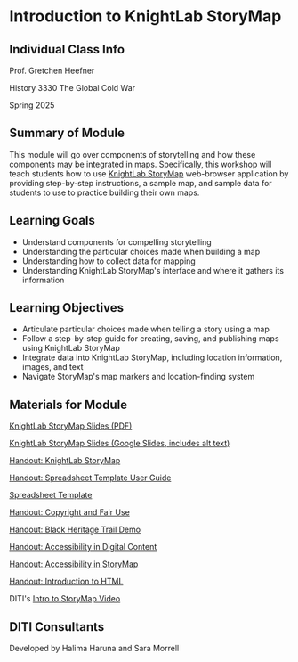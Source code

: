 <h1>Introduction to KnightLab StoryMap</h1>

<h2>Individual Class Info</h2>

Prof. Gretchen Heefner

History 3330 The Global Cold War

Spring 2025


<h2>Summary of Module</h2>

This module will go over components of storytelling and how these components may be integrated in maps. Specifically, this workshop will teach students how to use [KnightLab StoryMap](https://storymap.knightlab.com/) web-browser application by providing step-by-step instructions, a sample map, and sample data for students to use to practice building their own maps.

<h2>Learning Goals</h2>

* Understand components for compelling storytelling
* Understanding the particular choices made when building a map
* Understanding how to collect data for mapping
* Understanding KnightLab StoryMap's interface and where it gathers its information

<h2>Learning Objectives</h2>

* Articulate particular choices made when telling a story using a map
* Follow a step-by-step guide for creating, saving, and publishing maps using KnightLab StoryMap
* Integrate data into KnightLab StoryMap, including location information, images, and text
* Navigate StoryMap's map markers and location-finding system

<h2>Materials for Module</h2>

[KnightLab StoryMap Slides (PDF)](https://github.com/NULabNortheastern/digitalassignmentshowcase/blob/main/mapping/sp25-heefner-hist3330-storymap/SP25-Heefner-HIST3330-StoryMap-Slides.pdf)

[KnightLab StoryMap Slides (Google Slides, includes alt text)](https://docs.google.com/presentation/d/1EvUYYogbKmBmuuIrKfQXc9z_Wa5jTyrFmIVQpeG_ypA/edit?usp=sharing)

[Handout: KnightLab StoryMap](https://github.com/NULabNortheastern/digitalassignmentshowcase/blob/master/handouts/mapping/Handout-StoryMap.pdf)

[Handout: Spreadsheet Template User Guide](https://github.com/NULabNortheastern/digitalassignmentshowcase/blob/master/handouts/mapping/Handout-StoryMap_Spreadsheet_Template.pdf)

[Spreadsheet Template](https://docs.google.com/spreadsheets/d/1SlV0tuMyAus_XfedEGDDSPMlZPyrKiBd0-nPz4Kgrh8/edit?gid=0#gid=0)

[Handout: Copyright and Fair Use](https://docs.google.com/document/d/1oU4Ma9yelOsQ6f8OM2NiQkDG5T5pAKzyS_B8PsThqIQ/edit?usp=sharing)

[Handout: Black Heritage Trail Demo](https://github.com/NULabNortheastern/digitalassignmentshowcase/blob/master/handouts/mapping/Handout-Black_Heritage_Trail.pdf)

[Handout: Accessibility in Digital Content](https://docs.google.com/document/d/1XAVk4nWyMzH2dEcxUuCb60kAogkYmLZ3nD0WiE0wFdo/edit?usp=sharing)

[Handout: Accessibility in StoryMap](https://github.com/NULabNortheastern/digitalassignmentshowcase/blob/master/handouts/mapping/Handout-Accessibility_StoryMap.pdf)

[Handout: Introduction to HTML](https://docs.google.com/document/d/1zoU6I4gFIbK8IqoDz9Pt8i45tFkyiqATho9D1_KATME/edit?tab=t.0)

DITI's [Intro to StoryMap Video](https://youtu.be/X33ud7RYZFg)

<h2>DITI Consultants</h2>

Developed by Halima Haruna and Sara Morrell
